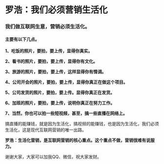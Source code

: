 # 罗浩：我们必须营销生活化

### 我们做互联网生意，营销必须生活化。



#### 主要有以下几点。



**1、吃饭的照片，要拍，要上传，显得你真实。**



**2、看书的照片，要拍，要上传，显得你有文化。**



**3、旅游的照片，要拍，要上传，这样显得你有情调。**



**4、公司开会的照片，要拍，要上传，显得你真正在做这个项目。**


**5、公司发货的照片，要拍，要上传。显得你真正在发货。**



**6、加班的照片，要拍，要上传，说明你真正在努力工作。**



**7、当然，你也可以拍一些短视频，甚至，搞一些直播在网络上。**





搞直播的能赚钱，就是因为生活化，搞视频的能赚钱，也是因为生活化，我们必须生活化，这是现代互联网营销的唯一出路。



**罗浩：生活化营销，是互联网营销的核心重点。这个重点不做，营销很难有说服力。**



谢谢大家，大家可以加我QQ、微信，祝大家发财。